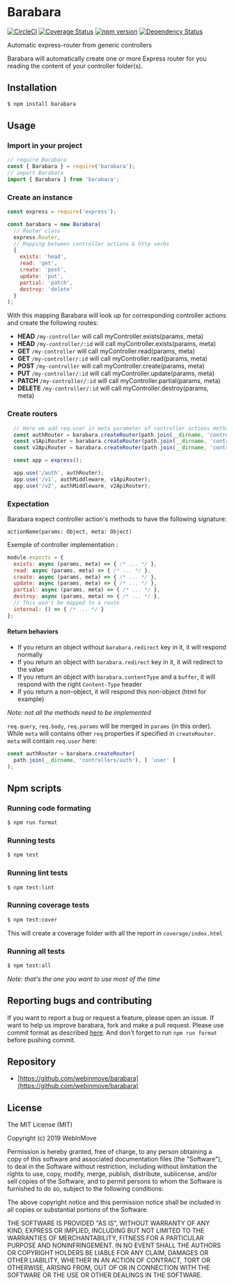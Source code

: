# Barabara

[![CircleCI](https://circleci.com/gh/webinmove/barabara.svg?style=svg)](https://circleci.com/gh/webinmove/barabara)
[![Coverage Status](https://coveralls.io/repos/github/webinmove/barabara/badge.svg?branch=master)](https://coveralls.io/github/webinmove/barabara?branch=master)
[![npm version](https://img.shields.io/npm/v/@webinmove/barabara.svg)](https://www.npmjs.com/package/@webinmove/barabara)
[![Dependency Status](https://img.shields.io/david/webinmove/barabara.svg?style=flat-square)](https://david-dm.org/webinmove/barabara)

Automatic express-router from generic controllers

Barabara will automatically create one or more Express router for you reading the content of your controller folder(s).

## Installation

```sh
$ npm install barabara
```

## Usage

### Import in your project
```js
// require Barabara
const { Barabara } = require('barabara');
// import Barabara
import { Barabara } from 'barabara';
```

### Create an instance

```js
const express = require('express');

const barabara = new Barabara(
  // Router class
  express.Router,
  // Mapping between controller actions & http verbs
  {
    exists: 'head',
    read: 'get',
    create: 'post',
    update: 'put',
    partial: 'patch',
    destroy: 'delete'
  }
);
```

With this mapping Barabara will look up for corresponding controller actions and create the following routes:

- **HEAD** `/my-controller` will call myController.exists(params, meta)
- **HEAD** `/my-controller/:id` will call myController.exists(params, meta)
- **GET** `/my-controller` will call myController.read(params, meta)
- **GET** `/my-controller/:id` will call myController.read(params, meta)
- **POST** `/my-controller` will call myController.create(params, meta)
- **PUT** `/my-controller/:id` will call myController.update(params, meta)
- **PATCH** `/my-controller/:id` will call myController.partial(params, meta)
- **DELETE** `/my-controller/:id` will call myController.destroy(params, meta)

### Create routers

```js
  // Here we add req.user in meta parameter of controller actions methods
  const authRouter = barabara.createRouter(path.join(__dirname, 'controllers/auth'), [ 'user' ]);
  const v1ApiRouter = barabara.createRouter(path.join(__dirname, 'controllers/v1'));
  const v2ApiRouter = barabara.createRouter(path.join(__dirname, 'controllers/v2'));

  const app = express();

  app.use('/auth', authRouter);
  app.use('/v1', authMiddleware, v1ApiRouter);
  app.use('/v2', authMiddleware, v2ApiRouter);
```

### Expectation

Barabara expect controller action's methods to have the following signature:

`actionName(params: Object, meta: Object)`

Exemple of controller implementation :

```js
module.exports = {
  exists: async (params, meta) => { /* ... */ },
  read: async (params, meta) => { /* ... */ },
  create: async (params, meta) => { /* ... */ },
  update: async (params, meta) => { /* ... */ },
  partial: async (params, meta) => { /* ... */ },
  destroy: async (params, meta) => { /* ... */ },
  // This won't be mapped to a route
  internal: () => { /* ... */ }
};
```

#### Return behaviors

- If you return an object without `barabara.redirect` key in it, it will respond normally
- If you return an object with `barabara.redirect` key in it, it will redirect to the value
- If you return an object with `barabara.contentType` and a `buffer`, it will respond with the right `Content-Type` header
- If you return a non-object, it will respond this non-object (html for example)


*Note: not all the methods need to be implemented*

`req.query`, `req.body`, `req.params` will be merged in `params` (in this order).
While `meta` will contains other `req` properties if specified in `createRouter`.
`meta` will contain `req.user` here:

```js
const authRouter = barabara.createRouter(
  path.join(__dirname, 'controllers/auth'), [ 'user' ]
);
```

## Npm scripts

### Running code formating

```sh
$ npm run format
```

### Running tests

```sh
$ npm test
```

### Running lint tests

```sh
$ npm test:lint
```

### Running coverage tests

```sh
$ npm test:cover
```

This will create a coverage folder with all the report in `coverage/index.html`

### Running all tests

```sh
$ npm test:all
```

*Note: that's the one you want to use most of the time*

## Reporting bugs and contributing

If you want to report a bug or request a feature, please open an issue.
If want to help us improve barabara, fork and make a pull request.
Please use commit format as described [here](https://github.com/angular/angular.js/blob/master/DEVELOPERS.md#-git-commit-guidelines).
And don't forget to run `npm run format` before pushing commit.

## Repository

- [https://github.com/webinmove/barabara](https://github.com/webinmove/barabara)

## License

The MIT License (MIT)

Copyright (c) 2019 WebInMove

Permission is hereby granted, free of charge, to any person obtaining a copy
of this software and associated documentation files (the "Software"), to deal
in the Software without restriction, including without limitation the rights
to use, copy, modify, merge, publish, distribute, sublicense, and/or sell
copies of the Software, and to permit persons to whom the Software is
furnished to do so, subject to the following conditions:

The above copyright notice and this permission notice shall be included in all
copies or substantial portions of the Software.

THE SOFTWARE IS PROVIDED "AS IS", WITHOUT WARRANTY OF ANY KIND, EXPRESS OR
IMPLIED, INCLUDING BUT NOT LIMITED TO THE WARRANTIES OF MERCHANTABILITY,
FITNESS FOR A PARTICULAR PURPOSE AND NONINFRINGEMENT. IN NO EVENT SHALL THE
AUTHORS OR COPYRIGHT HOLDERS BE LIABLE FOR ANY CLAIM, DAMAGES OR OTHER
LIABILITY, WHETHER IN AN ACTION OF CONTRACT, TORT OR OTHERWISE, ARISING FROM,
OUT OF OR IN CONNECTION WITH THE SOFTWARE OR THE USE OR OTHER DEALINGS IN THE
SOFTWARE.
